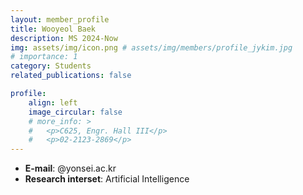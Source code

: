 ```yaml
---
layout: member_profile
title: Wooyeol Baek
description: MS 2024-Now
img: assets/img/icon.png # assets/img/members/profile_jykim.jpg
# importance: 1
category: Students
related_publications: false

profile:
    align: left
    image_circular: false
    # more_info: >
    #   <p>C625, Engr. Hall III</p>
    #   <p>02-2123-2869</p>
---
```


- **E-mail**: @yonsei.ac.kr
- **Research interset**: Artificial Intelligence
